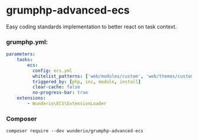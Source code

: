 # grumphp-advanced-ecs

Easy coding standards implementation to better react on task context.

### grumphp.yml:
````yml
parameters:
    tasks:
        ecs:
          config: ecs.yml
          whitelist_patterns: ['web/modules/custom', 'web/themes/custom']
          triggered_by: [php, inc, module, install]
          clear-cache: false
          no-progress-bar: true
    extensions:
        - Wunderio\ECS\ExtensionLoader
````

### Composer

``composer require --dev wunderio/grumphp-advanced-ecs``
